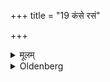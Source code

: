 +++
title = "19 कंसे रसं"

+++

<details><summary>मूलम्</summary>

कंसे रसं प्रस्राव्य  १९
</details>

<details><summary>Oldenberg</summary>

18. The juice he lets drop into a brazen vessel.
</details>
